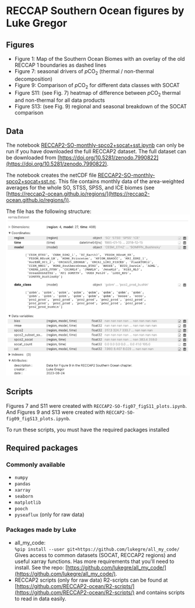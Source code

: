 # RECCAP Southern Ocean figures by Luke Gregor

## Figures

- Figure 1: Map of the Southern Ocean Biomes with an overlay of the old RECCAP 1 boundaries as dashed lines
- Figure 7: seasonal drivers of $p\mathrm{CO}_2$ (thermal / non-thermal decomposition)
- Figure 9: Comparison of $p\mathrm{CO}_2$ for different data classes with SOCAT
- Figure S11: (see Fig. 7) heatmap of difference between $p\mathrm{CO}_2$ thermal and non-thermal for all data products
- Figure S13: (see Fig. 9) regional and seasonal breakdown of the SOCAT comparison

## Data

The notebook [RECCAP2-SO-monthly-spco2+socat+sst.ipynb](RECCAP2-SO-monthly-spco2+socat+sst.ipynb) can only be run if you have downloaded the full RECCAP2 dataset. The full dataset can be downloaded from [https://doi.org/10.5281/zenodo.7990822](https://doi.org/10.5281/zenodo.7990822).

The notebook creates the netCDF file [RECCAP2-SO-monthly-spco2+socat+sst.nc](RECCAP2-SO-monthly-spco2+socat+sst.nc). This file contains monthly data of the area-weighted averages for the whole SO, STSS, SPSS, and ICE biomes (see [https://reccap2-ocean.github.io/regions/](https://reccap2-ocean.github.io/regions/)).

The file has the following structure:  
![screenshot of xarray data structure](./data_structure.png)

## Scripts

Figures 7 and S11 were created with `RECCAP2-SO-fig07_figS11_plots.ipynb`. And Figures 9 and S13 were created with `RECCAP2-SO-fig09_figS13_plots.ipynb`.

To run these scripts, you must have the required packages installed

## Required packages

### Commonly available

- `numpy`
- `pandas`
- `xarray`
- `seaborn`
- `matplotlib`
- `pooch`
- `pyseaflux`  (only for raw data)

### Packages made by Luke

- all_my_code:  
  `%pip install --user git+https://github.com/lukegre/all_my_code/`  
  Gives access to common datasets (SOCAT, RECCAP2 regions) and useful xarray functions. Has more requirements that you'll need to install. See the repo: [https://github.com/lukegre/all_my_code/](https://github.com/lukegre/all_my_code/).
- RECCAP2 scripts  (only for raw data)
  R2-scripts can be found at [https://github.com/RECCAP2-ocean/R2-scripts/](https://github.com/RECCAP2-ocean/R2-scripts/) and contains scripts to read in data easily.
